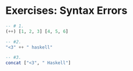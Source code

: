 # Exercises: Syntax Errors

```haskell
-- # 1.
(++) [1, 2, 3] [4, 5, 6]

-- #2.
"<3" ++ " haskell"

-- #3.
concat ["<3", " Haskell"]
```
